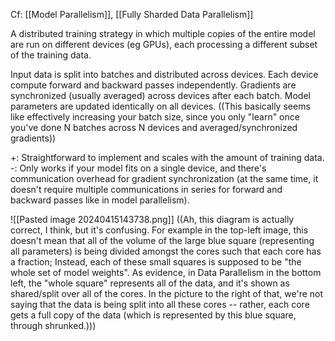 Cf: [[Model Parallelism]], [[Fully Sharded Data Parallelism]]

A distributed training strategy in which multiple copies of the entire model are run on different devices (eg GPUs), each processing a different subset of the training data.

Input data is split into batches and distributed across devices.
Each device compute forward and backward passes independently.
Gradients are synchronized (usually averaged) across devices after each batch. Model parameters are updated identically on all devices. ((This basically seems like effectively increasing your batch size, since you only "learn" once you've done N batches across N devices and averaged/synchronized gradients))

+: Straightforward to implement and scales with the amount of training data.
-: Only works if your model fits on a single device, and there's communication overhead for gradient synchronization (at the same time, it doesn't require multiple communications in series for forward and backward passes like in model parallelism).

![[Pasted image 20240415143738.png]]
((Ah, this diagram is actually correct, I think, but it's confusing. For example in the top-left image, this doesn't mean that all of the volume of the large blue square (representing all parameters) is being divided amongst the cores such that each core has a fraction; Instead, each of these small squares is supposed to be "the whole set of model weights". As evidence, in Data Parallelism in the bottom left, the "whole square" represents all of the data, and it's shown as shared/split over all of the cores. In the picture to the right of that, we're not saying that the data is being split into all these cores -- rather, each core gets a full copy of the data (which is represented by this blue square, through shrunked.)))